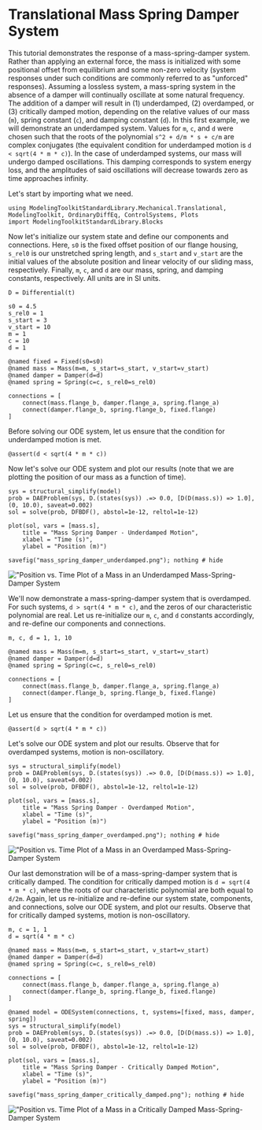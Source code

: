 # Translational Mass Spring Damper System

This tutorial demonstrates the response of a mass-spring-damper system. Rather than applying an external force, the mass is initialized with some positional offset from equilibrium and some non-zero velocity (system responses under such conditions are commonly referred to as "unforced" responses). Assuming a lossless system, a mass-spring system in the absence of a damper will continually oscillate at some natural frequency. The addition of a damper will result in (1) underdamped, (2) overdamped, or (3) critically damped motion, depending on the relative values of our mass (`m`), spring constant (`c`), and damping constant (`d`). In this first example, we will demonstrate an underdamped system. Values for `m`, `c`, and `d` were chosen such that the roots of the polynomial `s^2 + d/m * s + c/m` are complex conjugates (the equivalent condition for underdamped motion is `d < sqrt(4 * m * c)`). In the case of underdamped systems, our mass will undergo damped oscillations. This damping corresponds to system energy loss, and the amplitudes of said oscillations will decrease towards zero as time approaches infinity.

Let's start by importing what we need.

```@example
using ModelingToolkitStandardLibrary.Mechanical.Translational, ModelingToolkit, OrdinaryDiffEq, ControlSystems, Plots
import ModelingToolkitStandardLibrary.Blocks
```

Now let's initialize our system state and define our components and connections. Here, `s0` is the fixed offset position of our flange housing, `s_rel0` is our unstretched spring length, and `s_start` and `v_start` are the initial values of the absolute position and linear velocity of our sliding mass, respectively. Finally, `m`, `c`, and `d` are our mass, spring, and damping constants, respectively. All units are in SI units.

```@parameters t
D = Differential(t)

s0 = 4.5
s_rel0 = 1
s_start = 3
v_start = 10
m = 1
c = 10
d = 1

@named fixed = Fixed(s0=s0)
@named mass = Mass(m=m, s_start=s_start, v_start=v_start)
@named damper = Damper(d=d)
@named spring = Spring(c=c, s_rel0=s_rel0)

connections = [
    connect(mass.flange_b, damper.flange_a, spring.flange_a)
    connect(damper.flange_b, spring.flange_b, fixed.flange)
]
```

Before solving our ODE system, let us ensure that the condition for underdamped motion is met.

```
@assert(d < sqrt(4 * m * c))
```

Now let's solve our ODE system and plot our results (note that we are plotting the position of our mass as a function of time).

```@named model = ODESystem(connections, t, systems=[fixed, mass, damper, spring])
sys = structural_simplify(model)
prob = DAEProblem(sys, D.(states(sys)) .=> 0.0, [D(D(mass.s)) => 1.0], (0, 10.0), saveat=0.002)
sol = solve(prob, DFBDF(), abstol=1e-12, reltol=1e-12)

plot(sol, vars = [mass.s], 
    title = "Mass Spring Damper - Underdamped Motion", 
    xlabel = "Time (s)", 
    ylabel = "Position (m)")

savefig("mass_spring_damper_underdamped.png"); nothing # hide
```

!["Position vs. Time Plot of a Mass in an Underdamped Mass-Spring-Damper System](mass_spring_damper_underdamped.png)

We'll now demonstrate a mass-spring-damper system that is overdamped. For such systems, `d > sqrt(4 * m * c)`, and the zeros of our characteristic polynomial are real. Let us re-initialize our `m`, `c`, and `d` constants accordingly, and re-define our components and connections.

```
m, c, d = 1, 1, 10

@named mass = Mass(m=m, s_start=s_start, v_start=v_start)
@named damper = Damper(d=d)
@named spring = Spring(c=c, s_rel0=s_rel0)

connections = [
    connect(mass.flange_b, damper.flange_a, spring.flange_a)
    connect(damper.flange_b, spring.flange_b, fixed.flange)
]
```

Let us ensure that the condition for overdamped motion is met.

```
@assert(d > sqrt(4 * m * c))
```

Let's solve our ODE system and plot our results. Observe that for overdamped systems, motion is non-oscillatory.

```@named model = ODESystem(connections, t, systems=[fixed, mass, damper, spring])
sys = structural_simplify(model)
prob = DAEProblem(sys, D.(states(sys)) .=> 0.0, [D(D(mass.s)) => 1.0], (0, 10.0), saveat=0.002)
sol = solve(prob, DFBDF(), abstol=1e-12, reltol=1e-12)

plot(sol, vars = [mass.s], 
    title = "Mass Spring Damper - Overdamped Motion", 
    xlabel = "Time (s)", 
    ylabel = "Position (m)")

savefig("mass_spring_damper_overdamped.png"); nothing # hide
```

!["Position vs. Time Plot of a Mass in an Overdamped Mass-Spring-Damper System](mass_spring_damper_overdamped.png)

Our last demonstration will be of a mass-spring-damper system that is critically damped. The condition for critically damped motion is `d = sqrt(4 * m * c)`, where the roots of our characteristic polynomial are both equal to `d/2m`. Again, let us re-initialize and re-define our system state, components, and connections, solve our ODE system, and plot our results. Observe that for critically damped systems, motion is non-oscillatory.

```
m, c = 1, 1
d = sqrt(4 * m * c)

@named mass = Mass(m=m, s_start=s_start, v_start=v_start)
@named damper = Damper(d=d)
@named spring = Spring(c=c, s_rel0=s_rel0)

connections = [
    connect(mass.flange_b, damper.flange_a, spring.flange_a)
    connect(damper.flange_b, spring.flange_b, fixed.flange)
]

@named model = ODESystem(connections, t, systems=[fixed, mass, damper, spring])
sys = structural_simplify(model)
prob = DAEProblem(sys, D.(states(sys)) .=> 0.0, [D(D(mass.s)) => 1.0], (0, 10.0), saveat=0.002)
sol = solve(prob, DFBDF(), abstol=1e-12, reltol=1e-12)

plot(sol, vars = [mass.s], 
    title = "Mass Spring Damper - Critically Damped Motion", 
    xlabel = "Time (s)", 
    ylabel = "Position (m)")

savefig("mass_spring_damper_critically_damped.png"); nothing # hide
```

!["Position vs. Time Plot of a Mass in a Critically Damped Mass-Spring-Damper System](mass_spring_damper_critically_damped.png)
